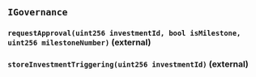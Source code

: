 ## `IGovernance`






### `requestApproval(uint256 investmentId, bool isMilestone, uint256 milestoneNumber)` (external)





### `storeInvestmentTriggering(uint256 investmentId)` (external)






